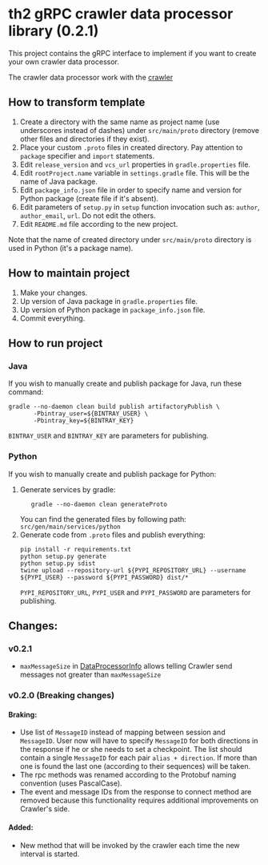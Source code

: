 # th2 gRPC crawler data processor library (0.2.1)

This project contains the gRPC interface to implement if you want to create your own crawler data processor.

The crawler data processor work with the [crawler](https://github.com/th2-net/th2-crawler)

## How to transform template
1. Create a directory with the same name as project name (use underscores instead of dashes) under `src/main/proto` directory (remove other files and directories if they exist).
2. Place your custom `.proto` files in created directory. Pay attention to `package` specifier and `import` statements.
3. Edit `release_version` and `vcs_url` properties in `gradle.properties` file.
4. Edit `rootProject.name` variable in `settings.gradle` file. This will be the name of Java package.
5. Edit `package_info.json` file in order to specify name and version for Python package (create file if it's absent).
6. Edit parameters of `setup.py` in `setup` function invocation such as: `author`, `author_email`, `url`. Do not edit the others.
7. Edit `README.md` file according to the new project.

Note that the name of created directory under `src/main/proto` directory is used in Python (it's a package name).

## How to maintain project
1. Make your changes.
2. Up version of Java package in `gradle.properties` file.
3. Up version of Python package in `package_info.json` file.
4. Commit everything.

## How to run project

### Java
If you wish to manually create and publish package for Java, run these command:
```
gradle --no-daemon clean build publish artifactoryPublish \
       -Pbintray_user=${BINTRAY_USER} \
       -Pbintray_key=${BINTRAY_KEY}
```
`BINTRAY_USER` and `BINTRAY_KEY` are parameters for publishing.

### Python
If you wish to manually create and publish package for Python:
1. Generate services by gradle:
    ```
       gradle --no-daemon clean generateProto
    ```
    You can find the generated files by following path: `src/gen/main/services/python`
2. Generate code from `.proto` files and publish everything:
    ```
    pip install -r requirements.txt
    python setup.py generate
    python setup.py sdist
    twine upload --repository-url ${PYPI_REPOSITORY_URL} --username ${PYPI_USER} --password ${PYPI_PASSWORD} dist/*
    ```
    `PYPI_REPOSITORY_URL`, `PYPI_USER` and `PYPI_PASSWORD` are parameters for publishing.

## Changes:

### v0.2.1

+ `maxMessageSize` in [DataProcessorInfo](https://github.com/th2-net/th2-grpc-crawler-data-processor/blob/880c5cac24f7e4a3ab957ab59498dd26702d16ac/src/main/proto/th2_grpc_crawler_data_processor/crawler_data_processor.proto#L63)
allows telling Crawler send messages not greater than `maxMessageSize`

### v0.2.0 (Breaking changes)

#### Braking:

+ Use list of `MessageID` instead of mapping between session and `MessageID`.
  User now will have to specify `MessageID` for both directions in the response if he or she needs to set a checkpoint.
  The list should contain a single `MessageID` for each pair `alias + direction`.
  If more than one is found the last one (according to their sequences) will be taken.
+ The rpc methods was renamed according to the Protobuf naming convention (uses PascalCase).
+ The event and message IDs from the response to connect method are removed because this functionality requires additional improvements on Crawler's side.

#### Added:

+ New method that will be invoked by the crawler each time the new interval is started.